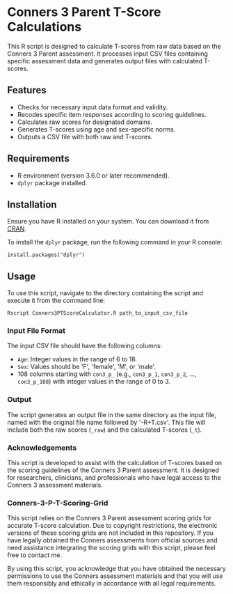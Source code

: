 # Conners 3 Parent T-Score Calculations

This R script is designed to calculate T-scores from raw data based on the Conners 3 Parent assessment. It processes input CSV files containing specific assessment data and generates output files with calculated T-scores.

## Features

- Checks for necessary input data format and validity.
- Recodes specific item responses according to scoring guidelines.
- Calculates raw scores for designated domains.
- Generates T-scores using age and sex-specific norms.
- Outputs a CSV file with both raw and T-scores.

## Requirements

- R environment (version 3.6.0 or later recommended).
- `dplyr` package installed.

## Installation

Ensure you have R installed on your system. You can download it from [CRAN](https://cran.r-project.org/).

To install the `dplyr` package, run the following command in your R console:

```
install.packages("dplyr")
```
## Usage

To use this script, navigate to the directory containing the script and execute it from the command line:
```
Rscript Conners3PTScoreCalculator.R path_to_input_csv_file
```
### Input File Format

The input CSV file should have the following columns:

- `Age`: Integer values in the range of 6 to 18.
- `Sex`: Values should be 'F', 'female', 'M', or 'male'.
- 108 columns starting with `con3_p_` (e.g., `con3_p_1`, `con3_p_2`, ..., `con3_p_108`) with integer values in the range of 0 to 3.

### Output

The script generates an output file in the same directory as the input file, named with the original file name followed by '-R+T.csv'. This file will include both the raw scores (`_raw`) and the calculated T-scores (`_t`).

### Acknowledgements
This script is developed to assist with the calculation of T-scores based on the scoring guidelines of the Conners 3 Parent assessment. It is designed for researchers, clinicians, and professionals who have legal access to the Conners 3 assessment materials.

### Conners-3-P-T-Scoring-Grid
This script relies on the Conners 3 Parent assessment scoring grids for accurate T-score calculation. Due to copyright restrictions, the electronic versions of these scoring grids are not included in this repository. If you have legally obtained the Conners assessments from official sources and need assistance integrating the scoring grids with this script, please feel free to contact me.

By using this script, you acknowledge that you have obtained the necessary permissions to use the Conners assessment materials and that you will use them responsibly and ethically in accordance with all legal requirements.
